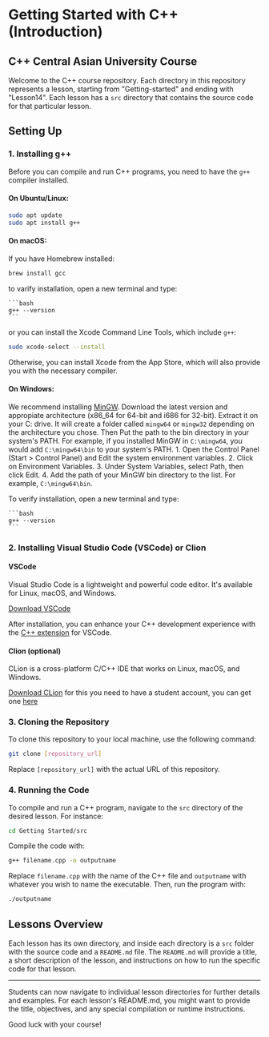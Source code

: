 

# Getting Started with C++ (Introduction)

## C++ Central Asian University Course

Welcome to the C++ course repository. Each directory in this repository represents a lesson, starting from "Getting-started" and ending with "Lesson14". Each lesson has a `src` directory that contains the source code for that particular lesson.

## Setting Up

### 1. Installing g++

Before you can compile and run C++ programs, you need to have the `g++` compiler installed.

#### On Ubuntu/Linux:

```bash
sudo apt update
sudo apt install g++ 
```

#### On macOS:

If you have Homebrew installed:

```bash
brew install gcc
```
to varify installation, open a new terminal and type:
    
    ```bash
    g++ --version
    ```
    

or you can install the Xcode Command Line Tools, which include `g++`:

```bash
sudo xcode-select --install
```


Otherwise, you can install Xcode from the App Store, which will also provide you with the necessary compiler.

#### On Windows:

We recommend installing [MinGW](https://winlibs.com/#download-release).
Download the latest version and appropiate architecture (x86_64 for 64-bit and i686 for 32-bit).
Extract it on your C: drive. It will create a folder called `mingw64` or `mingw32` depending on the architecture you chose.
Then Put the path to the bin directory in your system's PATH. For example, if you installed MinGW in `C:\mingw64`, you would add `C:\mingw64\bin` to your system's PATH.
    1. Open the Control Panel (Start > Control Panel) and Edit the system environment variables.
    2. Click on Environment Variables.
    3. Under System Variables, select Path, then click Edit.
    4. Add the path of your MinGW bin directory to the list. For example, `C:\mingw64\bin`.

To verify installation, open a new terminal and type:
    
    ```bash
    g++ --version
    ```
### 2. Installing Visual Studio Code (VSCode) or Clion

#### VSCode

Visual Studio Code is a lightweight and powerful code editor. It's available for Linux, macOS, and Windows.

[Download VSCode](https://code.visualstudio.com/)

After installation, you can enhance your C++ development experience with the [C++ extension](https://marketplace.visualstudio.com/items?itemName=ms-vscode.cpptools) for VSCode.

#### Clion (optional)

CLion is a cross-platform C/C++ IDE that works on Linux, macOS, and Windows.

[Download CLion](https://www.jetbrains.com/clion/)
for this you need to have a student account, you can get one [here](https://www.jetbrains.com/community/education/#students)


### 3. Cloning the Repository

To clone this repository to your local machine, use the following command:

```bash
git clone [repository_url]
```

Replace `[repository_url]` with the actual URL of this repository.

### 4. Running the Code

To compile and run a C++ program, navigate to the `src` directory of the desired lesson. For instance:

```bash
cd Getting Started/src
```

Compile the code with:

```bash
g++ filename.cpp -o outputname
```

Replace `filename.cpp` with the name of the C++ file and `outputname` with whatever you wish to name the executable. Then, run the program with:

```bash
./outputname
```

## Lessons Overview

Each lesson has its own directory, and inside each directory is a `src` folder with the source code and a `README.md` file. The `README.md` will provide a title, a short description of the lesson, and instructions on how to run the specific code for that lesson.

---

Students can now navigate to individual lesson directories for further details and examples. For each lesson's README.md, you might want to provide the title, objectives, and any special compilation or runtime instructions. 

Good luck with your course!